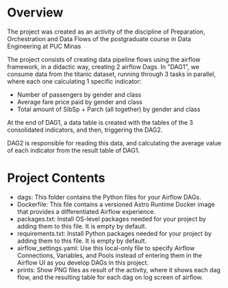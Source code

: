 Overview
========

The project was created as an activity of the discipline of Preparation, Orchestration and Data Flows of the postgraduate course in Data Engineering at PUC Minas

The project consists of creating data pipeline flows using the airflow framework, in a didactic way, creating 2 airflow Dags. In "DAG1", we consume data from the titanic dataset, running through 3 tasks in parallel, where each one calculating 1 specific indicator:
- Number of passengers by gender and class
- Average fare price paid by gender and class
- Total amount of SibSp + Parch (all together) by gender and class

At the end of DAG1, a data table is created with the tables of the 3 consolidated indicators, and then, triggering  the DAG2.

DAG2 is responsible for reading this data, and calculating the average value of each indicator from the result table of DAG1.

Project Contents
================

- dags: This folder contains the Python files for your Airflow DAGs. 
- Dockerfile: This file contains a versioned Astro Runtime Docker image that provides a differentiated Airflow experience.
- packages.txt: Install OS-level packages needed for your project by adding them to this file. It is empty by default.
- requirements.txt: Install Python packages needed for your project by adding them to this file. It is empty by default.
- airflow_settings.yaml: Use this local-only file to specify Airflow Connections, Variables, and Pools instead of entering them in the Airflow UI as you develop DAGs in this project.
- prints: Show PNG files as result of the activity, where it shows each dag flow, and the resulting table for each dag on log screen of airflow.